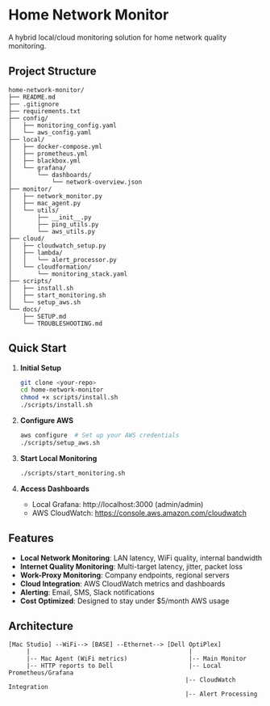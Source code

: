 # Home Network Monitor

A hybrid local/cloud monitoring solution for home network quality monitoring.

## Project Structure

```
home-network-monitor/
├── README.md
├── .gitignore
├── requirements.txt
├── config/
│   ├── monitoring_config.yaml
│   └── aws_config.yaml
├── local/
│   ├── docker-compose.yml
│   ├── prometheus.yml
│   ├── blackbox.yml
│   └── grafana/
│       └── dashboards/
│           └── network-overview.json
├── monitor/
│   ├── network_monitor.py
│   ├── mac_agent.py
│   └── utils/
│       ├── __init__.py
│       ├── ping_utils.py
│       └── aws_utils.py
├── cloud/
│   ├── cloudwatch_setup.py
│   ├── lambda/
│   │   └── alert_processor.py
│   └── cloudformation/
│       └── monitoring_stack.yaml
├── scripts/
│   ├── install.sh
│   ├── start_monitoring.sh
│   └── setup_aws.sh
└── docs/
    ├── SETUP.md
    └── TROUBLESHOOTING.md
```

## Quick Start

1. **Initial Setup**
   ```bash
   git clone <your-repo>
   cd home-network-monitor
   chmod +x scripts/install.sh
   ./scripts/install.sh
   ```

2. **Configure AWS**
   ```bash
   aws configure  # Set up your AWS credentials
   ./scripts/setup_aws.sh
   ```

3. **Start Local Monitoring**
   ```bash
   ./scripts/start_monitoring.sh
   ```

4. **Access Dashboards**
   - Local Grafana: http://localhost:3000 (admin/admin)
   - AWS CloudWatch: https://console.aws.amazon.com/cloudwatch

## Features

- **Local Network Monitoring**: LAN latency, WiFi quality, internal bandwidth
- **Internet Quality Monitoring**: Multi-target latency, jitter, packet loss
- **Work-Proxy Monitoring**: Company endpoints, regional servers
- **Cloud Integration**: AWS CloudWatch metrics and dashboards
- **Alerting**: Email, SMS, Slack notifications
- **Cost Optimized**: Designed to stay under $5/month AWS usage

## Architecture

```
[Mac Studio] --WiFi--> [BASE] --Ethernet--> [Dell OptiPlex]
     |                                            |
     |-- Mac Agent (WiFi metrics)                 |-- Main Monitor
     |-- HTTP reports to Dell                     |-- Local Prometheus/Grafana
                                                 |-- CloudWatch Integration
                                                 |-- Alert Processing
```